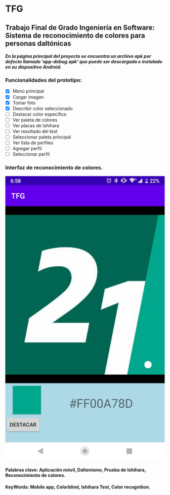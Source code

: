 # TFG
## Trabajo Final de Grado Ingeniería en Software: Sistema de reconocimiento de colores para personas daltónicas

#### *En la página principal del proyecto se encuentra un archivo apk por defecto llamado 'app-debug.apk' que puede ser descargado e instalado en su dispositivo Android.*

### Funcionalidades del prototipo:
- [x] Menú principal
- [x] Cargar imagen
- [x] Tomar foto
- [x] Describir color seleccionado
- [ ] Destacar color específico
- [ ] Ver paleta de colores
- [ ] Ver placas de Ishihara
- [ ] Ver resultado del test
- [ ] Seleccionar paleta principal
- [ ] Ver lista de perfiles
- [ ] Agregar perfil
- [ ] Seleccionar perfil

### Interfaz de reconocimiento de colores.
![alt text](https://github.com/PonceDiego/TFG/blob/master/readMeImages/InterfazAplicacion.png)


#### Palabras clave: Aplicación móvil, Daltonismo, Prueba de Ishihara, Reconocimiento de colores.
#### KeyWords: Mobile app, Colorblind, Ishihara Test, Color recognition.
